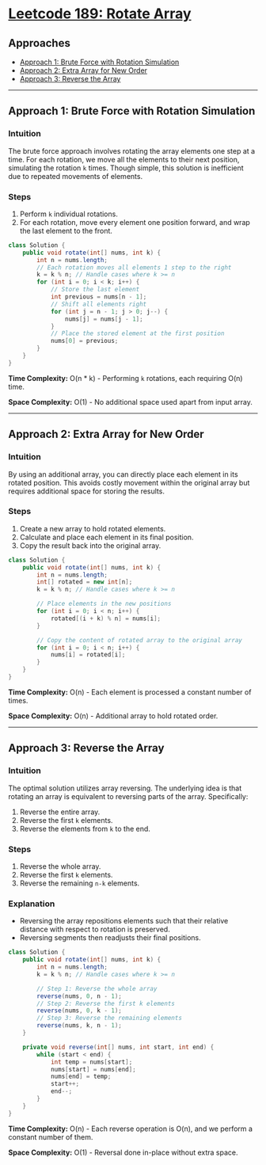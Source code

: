 # [Leetcode 189: Rotate Array](https://leetcode.com/problems/rotate-array/)

## Approaches

- [Approach 1: Brute Force with Rotation Simulation](#approach-1-brute-force-with-rotation-simulation)
- [Approach 2: Extra Array for New Order](#approach-2-extra-array-for-new-order)
- [Approach 3: Reverse the Array](#approach-3-reverse-the-array)

---

## Approach 1: Brute Force with Rotation Simulation

### Intuition
The brute force approach involves rotating the array elements one step at a time. For each rotation, we move all the elements to their next position, simulating the rotation `k` times. Though simple, this solution is inefficient due to repeated movements of elements.

### Steps
1. Perform `k` individual rotations.
2. For each rotation, move every element one position forward, and wrap the last element to the front.

```java
class Solution {
    public void rotate(int[] nums, int k) {
        int n = nums.length;
        // Each rotation moves all elements 1 step to the right
        k = k % n; // Handle cases where k >= n
        for (int i = 0; i < k; i++) {
            // Store the last element
            int previous = nums[n - 1];
            // Shift all elements right
            for (int j = n - 1; j > 0; j--) {
                nums[j] = nums[j - 1];
            }
            // Place the stored element at the first position
            nums[0] = previous;
        }
    }
}
```

**Time Complexity:** O(n * k) - Performing `k` rotations, each requiring O(n) time.

**Space Complexity:** O(1) - No additional space used apart from input array.

---

## Approach 2: Extra Array for New Order

### Intuition
By using an additional array, you can directly place each element in its rotated position. This avoids costly movement within the original array but requires additional space for storing the results.

### Steps
1. Create a new array to hold rotated elements.
2. Calculate and place each element in its final position.
3. Copy the result back into the original array.

```java
class Solution {
    public void rotate(int[] nums, int k) {
        int n = nums.length;
        int[] rotated = new int[n];
        k = k % n; // Handle cases where k >= n

        // Place elements in the new positions
        for (int i = 0; i < n; i++) {
            rotated[(i + k) % n] = nums[i];
        }

        // Copy the content of rotated array to the original array
        for (int i = 0; i < n; i++) {
            nums[i] = rotated[i];
        }
    }
}
```

**Time Complexity:** O(n) - Each element is processed a constant number of times.

**Space Complexity:** O(n) - Additional array to hold rotated order.

---

## Approach 3: Reverse the Array

### Intuition
The optimal solution utilizes array reversing. The underlying idea is that rotating an array is equivalent to reversing parts of the array. Specifically:
1. Reverse the entire array.
2. Reverse the first `k` elements.
3. Reverse the elements from `k` to the end.

### Steps
1. Reverse the whole array.
2. Reverse the first `k` elements.
3. Reverse the remaining `n-k` elements.

### Explanation
- Reversing the array repositions elements such that their relative distance with respect to rotation is preserved.
- Reversing segments then readjusts their final positions.

```java
class Solution {
    public void rotate(int[] nums, int k) {
        int n = nums.length;
        k = k % n; // Handle cases where k >= n

        // Step 1: Reverse the whole array
        reverse(nums, 0, n - 1);
        // Step 2: Reverse the first k elements
        reverse(nums, 0, k - 1);
        // Step 3: Reverse the remaining elements
        reverse(nums, k, n - 1);
    }

    private void reverse(int[] nums, int start, int end) {
        while (start < end) {
            int temp = nums[start];
            nums[start] = nums[end];
            nums[end] = temp;
            start++;
            end--;
        }
    }
}
```

**Time Complexity:** O(n) - Each reverse operation is O(n), and we perform a constant number of them.

**Space Complexity:** O(1) - Reversal done in-place without extra space.
